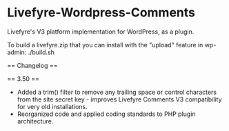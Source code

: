 Livefyre-Wordpress-Comments
===========================

Livefyre's V3 platform implementation for WordPress, as a plugin.

To build a livefyre.zip that you can install with the "upload" feature in wp-admin:
./build.sh

== Changelog ==

== 3.50 ==
* Added a trim() filter to remove any trailing space or control characters from the site secret key - improves Livefyre Comments V3 compatibility for very old installations.
* Reorganized code and applied coding standards to PHP plugin architecture.